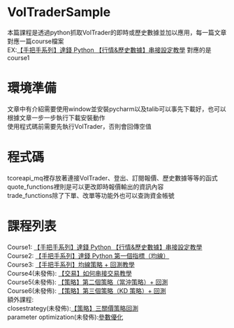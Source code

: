 # VolTraderSample
本篇課程是透過python抓取VolTrader的即時或歷史數據並加以應用，每一篇文章對應一篇course檔案\
EX:[【手把手系列】達錢 Python 【行情&歷史數據】串接設定教學](https://www.touchance.com.tw/vt_post?idno=200) 對應的是course1
# 環境準備
文章中有介紹需要使用window並安裝pycharm以及talib可以事先下載好，也可以根據文章一步一步執行下載安裝動作\
使用程式碼前需要先執行VolTrader，否則會回傳空值
# 程式碼
tcoreapi_mq裡存放著連接VolTrader、登出、訂閱報價、歷史數據等等的函式\
quote_functions裡則是可以更改即時報價輸出的資訊內容\
trade_functions除了下單、改單等功能外也可以查詢資金帳號
# 課程列表
Course1: [【手把手系列】達錢 Python 【行情&歷史數據】串接設定教學](https://www.touchance.com.tw/vt_post?idno=200)\
Course2: [【手把手系列】達錢 Python 第一個指標（均線）](https://www.touchance.com.tw/vt_post?idno=201)\
Course3: [【手把手系列】均線策略 + 回測教學](https://www.touchance.com.tw/vt_post?idno=202)\
Course4(未發佈): [【交易】如何串接交易教學](https://www.touchance.com.tw/vt_post?idno=203)\
Course5(未發佈): [【策略】第二個策略（當沖策略）+ 回測](https://www.touchance.com.tw/vt_post?idno=204)\
Course6(未發佈): [【策略】第三個策略（KD 策略）+ 回測](https://www.touchance.com.tw/vt_post?idno=205)\
額外課程:\
closestrategy(未發佈):[【策略】三關價策略回測](https://www.touchance.com.tw/vt_post?idno=206)\
parameter optimization(未發佈):[參數優化](https://www.touchance.com.tw/vt_post?idno=207)
